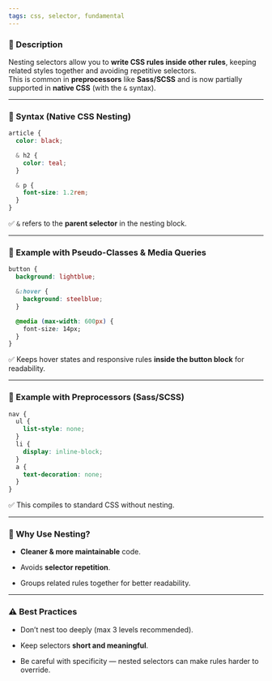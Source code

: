 ```yaml
---
tags: css, selector, fundamental
---
```


### 📌 Description

Nesting selectors allow you to **write CSS rules inside other rules**, keeping related styles together and avoiding repetitive selectors.  
This is common in **preprocessors** like **Sass/SCSS** and is now partially supported in **native CSS** (with the `&` syntax).

---

### 📍 Syntax (Native CSS Nesting)

```css
article {
  color: black;

  & h2 {
    color: teal;
  }

  & p {
    font-size: 1.2rem;
  }
}
```

✅ `&` refers to the **parent selector** in the nesting block.

---

### 📍 Example with Pseudo-Classes & Media Queries

```css
button {
  background: lightblue;

  &:hover {
    background: steelblue;
  }

  @media (max-width: 600px) {
    font-size: 14px;
  }
}
```

✅ Keeps hover states and responsive rules **inside the button block** for readability.

---

### 📍 Example with Preprocessors (Sass/SCSS)

```scss
nav {
  ul {
    list-style: none;
  }
  li {
    display: inline-block;
  }
  a {
    text-decoration: none;
  }
}
```

✅ This compiles to standard CSS without nesting.

---

### 📌 Why Use Nesting?

- **Cleaner & more maintainable** code.
    
- Avoids **selector repetition**.
    
- Groups related rules together for better readability.
    

---

### ⚠️ Best Practices

- Don’t nest too deeply (max 3 levels recommended).
    
- Keep selectors **short and meaningful**.
    
- Be careful with specificity — nested selectors can make rules harder to override.
    